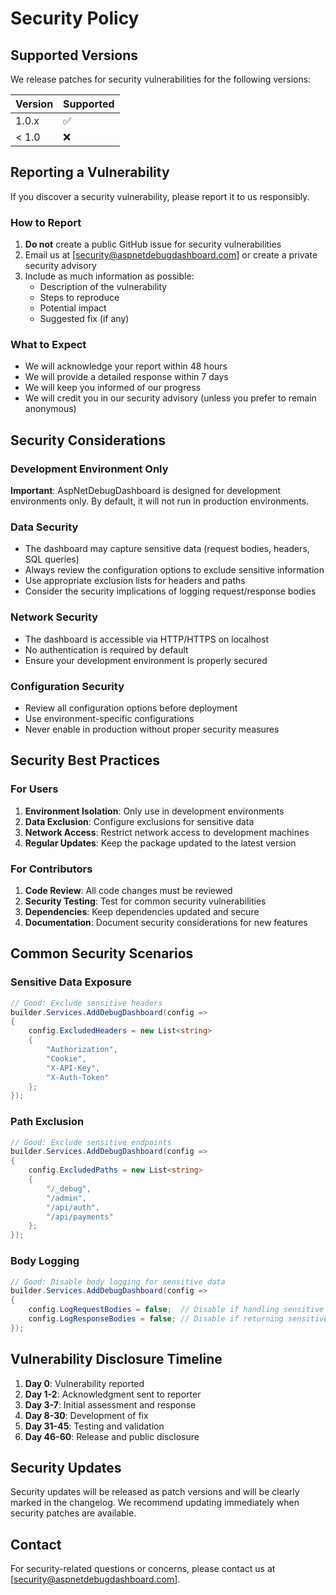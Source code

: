 # Security Policy

## Supported Versions

We release patches for security vulnerabilities for the following versions:

| Version | Supported          |
| ------- | ------------------ |
| 1.0.x   | :white_check_mark: |
| < 1.0   | :x:                |

## Reporting a Vulnerability

If you discover a security vulnerability, please report it to us responsibly.

### How to Report

1. **Do not** create a public GitHub issue for security vulnerabilities
2. Email us at [security@aspnetdebugdashboard.com] or create a private security advisory
3. Include as much information as possible:
   - Description of the vulnerability
   - Steps to reproduce
   - Potential impact
   - Suggested fix (if any)

### What to Expect

- We will acknowledge your report within 48 hours
- We will provide a detailed response within 7 days
- We will keep you informed of our progress
- We will credit you in our security advisory (unless you prefer to remain anonymous)

## Security Considerations

### Development Environment Only

**Important**: AspNetDebugDashboard is designed for development environments only. By default, it will not run in production environments.

### Data Security

- The dashboard may capture sensitive data (request bodies, headers, SQL queries)
- Always review the configuration options to exclude sensitive information
- Use appropriate exclusion lists for headers and paths
- Consider the security implications of logging request/response bodies

### Network Security

- The dashboard is accessible via HTTP/HTTPS on localhost
- No authentication is required by default
- Ensure your development environment is properly secured

### Configuration Security

- Review all configuration options before deployment
- Use environment-specific configurations
- Never enable in production without proper security measures

## Security Best Practices

### For Users

1. **Environment Isolation**: Only use in development environments
2. **Data Exclusion**: Configure exclusions for sensitive data
3. **Network Access**: Restrict network access to development machines
4. **Regular Updates**: Keep the package updated to the latest version

### For Contributors

1. **Code Review**: All code changes must be reviewed
2. **Security Testing**: Test for common security vulnerabilities
3. **Dependencies**: Keep dependencies updated and secure
4. **Documentation**: Document security considerations for new features

## Common Security Scenarios

### Sensitive Data Exposure

```csharp
// Good: Exclude sensitive headers
builder.Services.AddDebugDashboard(config =>
{
    config.ExcludedHeaders = new List<string> 
    { 
        "Authorization", 
        "Cookie", 
        "X-API-Key",
        "X-Auth-Token"
    };
});
```

### Path Exclusion

```csharp
// Good: Exclude sensitive endpoints
builder.Services.AddDebugDashboard(config =>
{
    config.ExcludedPaths = new List<string>
    {
        "/_debug",
        "/admin",
        "/api/auth",
        "/api/payments"
    };
});
```

### Body Logging

```csharp
// Good: Disable body logging for sensitive data
builder.Services.AddDebugDashboard(config =>
{
    config.LogRequestBodies = false;  // Disable if handling sensitive data
    config.LogResponseBodies = false; // Disable if returning sensitive data
});
```

## Vulnerability Disclosure Timeline

1. **Day 0**: Vulnerability reported
2. **Day 1-2**: Acknowledgment sent to reporter
3. **Day 3-7**: Initial assessment and response
4. **Day 8-30**: Development of fix
5. **Day 31-45**: Testing and validation
6. **Day 46-60**: Release and public disclosure

## Security Updates

Security updates will be released as patch versions and will be clearly marked in the changelog. We recommend updating immediately when security patches are available.

## Contact

For security-related questions or concerns, please contact us at [security@aspnetdebugdashboard.com].
